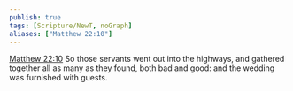 ```yaml
---
publish: true
tags: [Scripture/NewT, noGraph]
aliases: ["Matthew 22:10"]
---
```

[Matthew 22:10](https://churchofjesuschrist.org/study/scriptures/nt/matt/22?lang=eng&id=p10#p10) So those servants went out into the highways, and gathered together all as many as they found, both bad and good: and the wedding was furnished with guests.
